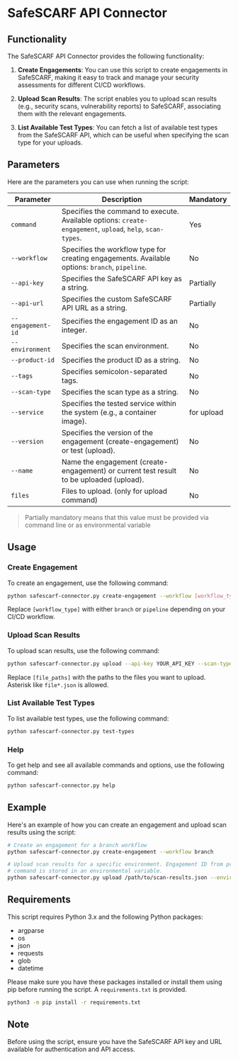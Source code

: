 # SafeSCARF API Connector

## Functionality

The SafeSCARF API Connector provides the following functionality:

1. **Create Engagements**: You can use this script to create engagements in
   SafeSCARF, making it easy to track and manage your security assessments for
   different CI/CD workflows.

1. **Upload Scan Results**: The script enables you to upload scan results (e.g.,
   security scans, vulnerability reports) to SafeSCARF, associating them with
   the relevant engagements.

1. **List Available Test Types**: You can fetch a list of available test types
   from the SafeSCARF API, which can be useful when specifying the scan type for
   your uploads.

## Parameters

Here are the parameters you can use when running the script:

| Parameter                | Description                                                                                                 | Mandatory |
|--------------------------|-------------------------------------------------------------------------------------------------------------|-----------|
| `command`                | Specifies the command to execute. Available options: `create-engagement`, `upload`, `help`, `scan-types`.   | Yes       |
| `--workflow`             | Specifies the workflow type for creating engagements. Available options: `branch`, `pipeline`.              | No        |
| `--api-key`              | Specifies the SafeSCARF API key as a string.                                                                | Partially |
| `--api-url`              | Specifies the custom SafeSCARF API URL as a string.                                                         | Partially |
| `--engagement-id`        | Specifies the engagement ID as an integer.                                                                  | No        |
| `--environment`          | Specifies the scan environment.                                                                             | No        |
| `--product-id`           | Specifies the product ID as a string.                                                                       | No        |
| `--tags`                 | Specifies semicolon-separated tags.                                                                        | No        |
| `--scan-type`            | Specifies the scan type as a string.                                                                        | No        |
| `--service`              | Specifies the tested service within the system (e.g., a container image).                                    | for upload |
| `--version`              | Specifies the version of the engagement (create-engagement) or test (upload).                                | No        |
| `--name`                 | Name the engagement (create-engagement) or current test result to be uploaded (upload).                      | No        |
| `files`                  | Files to upload. (only for upload command)                                                                  | No        |

> Partially mandatory means that this value must be provided via command line or
> as environmental variable

## Usage

### Create Engagement

To create an engagement, use the following command:

```bash
python safescarf-connector.py create-engagement --workflow [workflow_type]
```

Replace `[workflow_type]` with either `branch` or `pipeline` depending on your
CI/CD workflow.

### Upload Scan Results

To upload scan results, use the following command:

```bash
python safescarf-connector.py upload --api-key YOUR_API_KEY --scan-type YOUR_SCAN_TYPE [file_paths]
```

Replace `[file_paths]` with the paths to the files you want to upload. Asterisk
like `file*.json` is allowed.

### List Available Test Types

To list available test types, use the following command:

```bash
python safescarf-connector.py test-types
```

### Help

To get help and see all available commands and options, use the following
command:

```bash
python safescarf-connector.py help
```

## Example

Here's an example of how you can create an engagement and upload scan results
using the script:

```bash
# Create an engagement for a branch workflow
python safescarf-connector.py create-engagement --workflow branch

# Upload scan results for a specific environment. Engagement ID from previous
# command is stored in an environmental variable.
python safescarf-connector.py upload /path/to/scan-results.json --environment staging
```

## Requirements

This script requires Python 3.x and the following Python packages:

* argparse
* os
* json
* requests
* glob
* datetime

Please make sure you have these packages installed or install them using pip
before running the script. A `requirements.txt` is provided.

```bash
python3 -m pip install -r requirements.txt
```

## Note

Before using the script, ensure you have the SafeSCARF API key and URL available
for authentication and API access.
